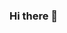 ### Hi there 👋

<!--
**adityachache/adityachache** is a ✨ _special_ ✨ repository because its `README.md` (this file) appears on your GitHub profile.
I'm Aditya Chache
Here are some ideas to get you started:

- 🔭 I’m currently working on ...
- 🌱 I’m currently learning ...
- 👯 I’m looking to collaborate on ...
- 🤔 I’m looking for help with ...
- 💬 Ask me about ...
- 📫 How to reach me: ...
- 😄 Pronouns: ...
- ⚡ Fun fact: ...
-->
